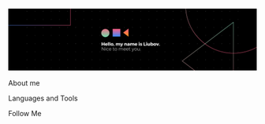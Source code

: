 ![Header](https://github.com/LiubovBoss/liubovboss/blob/main/assets/banner.png)

About me

Languages and Tools

Follow Me